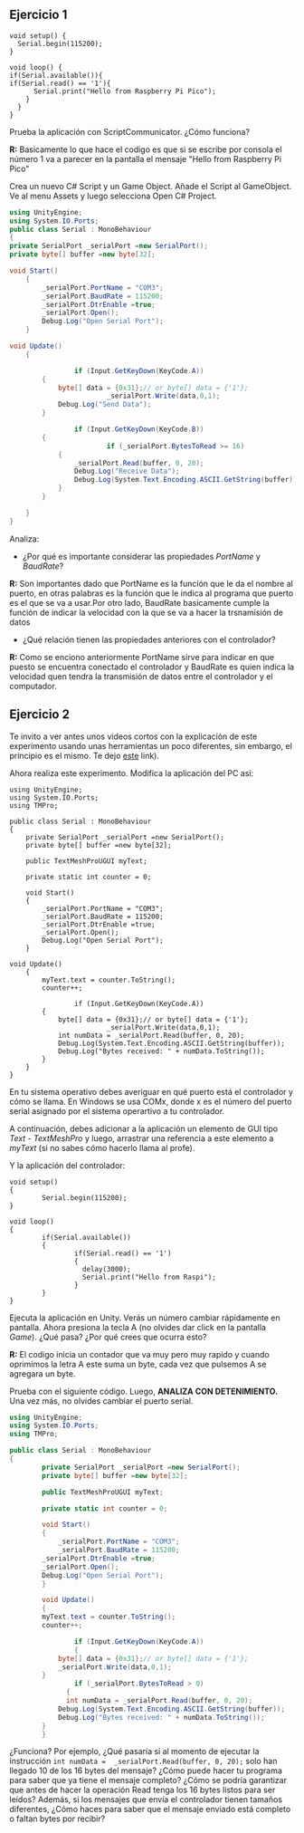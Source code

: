 ## Ejercicio 1
```
void setup() {
  Serial.begin(115200);
}

void loop() {
if(Serial.available()){
if(Serial.read() == '1'){
      Serial.print("Hello from Raspberry Pi Pico");
    }
  }
}
```
Prueba la aplicación con ScriptCommunicator. ¿Cómo funciona?

**R\:** Basicamente lo que hace el codigo es que si se escribe por consola el número 1 va a parecer en la pantalla el mensaje "Hello from Raspberry Pi Pico"

Crea un nuevo C# Script y un Game Object. Añade el Script al GameObject. Ve al menu Assets y luego selecciona Open C# Project.

```csharp
using UnityEngine;
using System.IO.Ports;
public class Serial : MonoBehaviour
{
private SerialPort _serialPort =new SerialPort();
private byte[] buffer =new byte[32];

void Start()
    {
        _serialPort.PortName = "COM3";
        _serialPort.BaudRate = 115200;
        _serialPort.DtrEnable =true;
        _serialPort.Open();
        Debug.Log("Open Serial Port");
    }

void Update()
    {

				if (Input.GetKeyDown(KeyCode.A))
        {
            byte[] data = {0x31};// or byte[] data = {'1'};            
						_serialPort.Write(data,0,1);
            Debug.Log("Send Data");
        }

				if (Input.GetKeyDown(KeyCode.B))
        {
						if (_serialPort.BytesToRead >= 16)
            {
                _serialPort.Read(buffer, 0, 20);
                Debug.Log("Receive Data");
                Debug.Log(System.Text.Encoding.ASCII.GetString(buffer));
            }
        }

    }
}
```

Analiza:

- ¿Por qué es importante considerar las propiedades *PortName* y *BaudRate*?
  
**R\:** Son importantes dado que PortName es la función que le da el nombre al puerto, en otras palabras es la función que le indica al programa que puerto es el que se va a usar.Por otro lado, BaudRate basicamente cumple la función de indicar la velocidad con la que se va a hacer la trsnamisión de datos

- ¿Qué relación tienen las propiedades anteriores con el controlador?

**R\:** Como se enciono anteriormente PortName sirve para indicar en que puesto se encuentra conectado el controlador y BaudRate es quien indica la velocidad quen tendra la transmisión de datos entre el controlador y el computador.

## Ejercicio 2

Te invito a ver antes unos videos cortos con la explicación de este experimento usando unas herramientas un poco diferentes, sin embargo, el principio es el mismo.  Te dejo [este](https://youtube.com/playlist?list=PLX4ZVWZsOgzST9kfU9_ohOUYp_oDo2z48) link).

Ahora realiza este experimento. Modifica la aplicación del PC así:

```
using UnityEngine;
using System.IO.Ports;
using TMPro;

public class Serial : MonoBehaviour
{
	private SerialPort _serialPort =new SerialPort();
	private byte[] buffer =new byte[32];

	public TextMeshProUGUI myText;

	private static int counter = 0;

	void Start()
    {
        _serialPort.PortName = "COM3";
        _serialPort.BaudRate = 115200;
        _serialPort.DtrEnable =true;
        _serialPort.Open();
        Debug.Log("Open Serial Port");
    }

void Update()
    {
        myText.text = counter.ToString();
        counter++;

				if (Input.GetKeyDown(KeyCode.A))
        {
            byte[] data = {0x31};// or byte[] data = {'1'};            
						_serialPort.Write(data,0,1);
            int numData = _serialPort.Read(buffer, 0, 20);
            Debug.Log(System.Text.Encoding.ASCII.GetString(buffer));
            Debug.Log("Bytes received: " + numData.ToString());
        }
    }
}
```

En tu sistema operativo debes averiguar en qué puerto está el controlador y cómo se llama. En Windows se usa COMx, donde x es el número del puerto serial asignado por el sistema operartivo a tu controlador.

A continuación, debes adicionar a la aplicación un elemento de GUI tipo *Text - TextMeshPro* y luego, arrastrar una referencia a este elemento a *myText* (si no sabes cómo hacerlo llama al profe).

Y la aplicación del controlador:

```
void setup()
{
		Serial.begin(115200);
}

void loop()
{
		if(Serial.available())
		{
				if(Serial.read() == '1')
				{
			      delay(3000);
			      Serial.print("Hello from Raspi");
				}
		}
}
```

Ejecuta la aplicación en Unity. Verás un número cambiar rápidamente en pantalla. Ahora presiona la tecla A (no olvides dar click en la pantalla *Game*). ¿Qué pasa? ¿Por qué crees que ocurra esto?

**R\:** El codigo inicia un contador que va muy pero muy rapido y cuando oprimimos la letra A este suma un byte, cada vez que pulsemos A se agregara un byte.

Prueba con el siguiente código. Luego, **ANALIZA CON DETENIMIENTO.** Una vez más, no olvides cambiar el puerto serial.

```csharp
using UnityEngine;
using System.IO.Ports;
using TMPro;

public class Serial : MonoBehaviour
{
		private SerialPort _serialPort =new SerialPort();
		private byte[] buffer =new byte[32];

		public TextMeshProUGUI myText;

		private static int counter = 0;

		void Start()
		{
		    _serialPort.PortName = "COM3";
		    _serialPort.BaudRate = 115200;
        _serialPort.DtrEnable =true;
        _serialPort.Open();
        Debug.Log("Open Serial Port");
		}

		void Update()
		{
        myText.text = counter.ToString();
        counter++;

				if (Input.GetKeyDown(KeyCode.A))
				{
            byte[] data = {0x31};// or byte[] data = {'1'};
            _serialPort.Write(data,0,1);
        }
				if (_serialPort.BytesToRead > 0)
			  {
	          int numData = _serialPort.Read(buffer, 0, 20);
            Debug.Log(System.Text.Encoding.ASCII.GetString(buffer));
            Debug.Log("Bytes received: " + numData.ToString());
        }
		}

```

¿Funciona?
Por ejemplo, ¿Qué pasaría si al momento de ejecutar la instrucción `int numData = 
_serialPort.Read(buffer, 0, 20);` solo han llegado 10 de los 16 bytes del mensaje? ¿Cómo puede hacer tu programa para saber que ya tiene el mensaje completo? ¿Cómo se podría garantizar que antes de hacer la operación Read tenga los 16 bytes listos para ser leídos? Además, si los mensajes que envía el controlador tienen tamaños diferentes, ¿Cómo haces para saber que el mensaje enviado está completo o faltan bytes por recibir?

